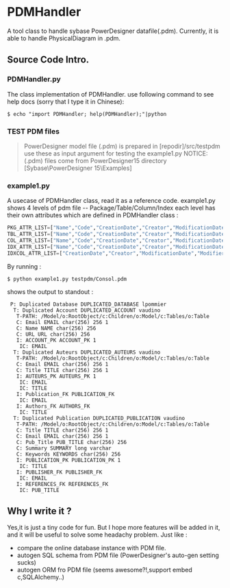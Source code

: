 # PDMHandler
A tool class to handle sybase PowerDesigner datafile(.pdm). 
Currently, it is able to handle PhysicalDiagram in .pdm.
## Source Code Intro.
### PDMHandler.py
The class implementation  of PDMHandler.
use following command to see help docs (sorry that I type it in Chinese):

``` shell
$ echo "import PDMHandler; help(PDMHandler);"|python
```
### TEST PDM files
> PowerDesigner model file (.pdm) is prepared in [repodir]/src/testpdm
 use these as input argument for testing the example1.py
 NOTICE: (.pdm) files come from PowerDesigner15 directory [Sybase\PowerDesigner 15\Examples]
 
### example1.py
A usecase of PDMHandler class, read it as a reference code.
example1.py shows 4 levels of pdm file -- Package/Table/Column/Index
each level has their own attributes which are defined in PDMHandler class :

``` python
PKG_ATTR_LIST=["Name","Code","CreationDate","Creator","ModificationDate","Modifier"]
TBL_ATTR_LIST=["Name","Code","CreationDate","Creator","ModificationDate","Modifier", "PhysicalOptions"]
COL_ATTR_LIST=["Name","Code","CreationDate","Creator","ModificationDate","Modifier", "DataType","Length","Column.Mandatory","Comment"]
IDX_ATTR_LIST=["Name","Code","CreationDate","Creator","ModificationDate","Modifier", "PhysicalOptions","Unique"]
IDXCOL_ATTR_LIST=["CreationDate","Creator","ModificationDate","Modifier"]
```

By running :
``` shell
$ python example1.py testpdm/Consol.pdm
```

shows the output to standout :
``` shell
 P: Duplicated Database DUPLICATED_DATABASE lpommier
  T: Duplicated Account DUPLICATED_ACCOUNT vaudino
   T-PATH: /Model/o:RootObject/c:Children/o:Model/c:Tables/o:Table
   C: Email EMAIL char(256) 256 1
   C: Name NAME char(256) 256
   C: URL URL char(256) 256
   I: ACCOUNT_PK ACCOUNT_PK 1
    IC: EMAIL
  T: Duplicated Auteurs DUPLICATED_AUTEURS vaudino
   T-PATH: /Model/o:RootObject/c:Children/o:Model/c:Tables/o:Table
   C: Email EMAIL char(256) 256 1
   C: Title TITLE char(256) 256 1
   I: AUTEURS_PK AUTEURS_PK 1
    IC: EMAIL
    IC: TITLE
   I: Publication_FK PUBLICATION_FK
    IC: EMAIL
   I: Authors_FK AUTHORS_FK
    IC: TITLE
  T: Duplicated Publication DUPLICATED_PUBLICATION vaudino
   T-PATH: /Model/o:RootObject/c:Children/o:Model/c:Tables/o:Table
   C: Title TITLE char(256) 256 1
   C: Email EMAIL char(256) 256 1
   C: Pub_Title PUB_TITLE char(256) 256
   C: Summary SUMMARY long varchar
   C: Keywords KEYWORDS char(256) 256
   I: PUBLICATION_PK PUBLICATION_PK 1
    IC: TITLE
   I: PUBLISHER_FK PUBLISHER_FK
    IC: EMAIL
   I: REFERENCES_FK REFERENCES_FK
    IC: PUB_TITLE
```

## Why I write it ?
Yes,it is just a tiny code for fun.
But I hope more features will be added in it, and it will be useful to solve some headachy problem. Just like :
*  compare the online database instance with PDM file.
*  autogen SQL schema from PDM file (PowerDesigner's auto-gen setting sucks)
*  autogen ORM fro PDM file (seems awesome?!,support embed c,SQLAlchemy..)
